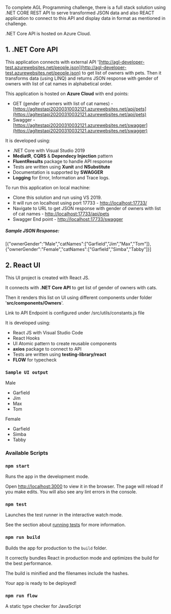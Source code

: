 To complete AGL Programming challenge, there is a full stack solution using .NET CORE REST API to serve transformed JSON data and also REACT application to connect to this API and display data in format as mentioned in challenge.

.NET Core API is hosted on Azure Cloud.

##  1. .NET Core API

This application connects with external API '[http://agl-developer-test.azurewebsites.net/people.json](http://agl-developer-test.azurewebsites.net/people.json) to get list of owners with pets. Then it transforms data (using LINQ) and returns JSON response with gender of owners with list of cat names in alphabetical order.

This application is hosted on **Azure Cloud** with end points:

 - GET (gender of owners with list of cat names)
		 - [https://agltestapi20200310032121.azurewebsites.net/api/pets](https://agltestapi20200310032121.azurewebsites.net/api/pets)
- Swagger
		- [https://agltestapi20200310032121.azurewebsites.net/swagger](https://agltestapi20200310032121.azurewebsites.net/swagger)

It is developed using:

 - .NET Core with Visual Studio 2019
 - **MediatR**,  **CQRS** & **Dependecy Injection** pattern
 - **FluentResults** package to handle API response
 - Tests are written using **Xunit** and **NSubstitute**
 - Documentation is supported by  **SWAGGER**
 - **Logging** for Error, Information and Trace logs.

To run this application on local machine:

 - Clone this solution and run using VS 2019.
 - It will run on localhost using port 17733 - [http://localhost:17733/](http://localhost:17733/)
 - Navigate to URL to get JSON response with gender of owners with list of cat names   - [http://localhost:17733/api/pets](http://localhost:17733/api/pets)
 - Swagger End point - [http://localhost:17733/swagger](http://localhost:17733/swagger)




##### Sample JSON Response:
[{"ownerGender":"Male","catNames":["Garfield","Jim","Max","Tom"]},{"ownerGender":"Female","catNames":["Garfield","Simba","Tabby"]}]

## 2.  React UI

This UI project is created with React JS. 

It connects with **.NET Core API** to get list of gender of owners with cats.

Then it renders this list on UI using different components under folder '**src/components/Owners**'. 

Link to API Endpoint is configured under /src/utils/constants.js file

It is developed using:

 - React JS with Visual Studio Code
  - React Hooks
 - UI Atomic pattern to create reusable components
 - **axios** package to connect to API
 - Tests are written using **testing-library/react**
 - **FLOW** for typecheck
 
### `Sample UI output`

Male
 - Garfield 
 - Jim 
 - Max 
 - Tom

Female
 - Garfield 
 - Simba 
 - Tabby

### Available Scripts

   

### `npm start`

  

Runs the app in the development mode.<br  />

Open [http://localhost:3000](http://localhost:3000) to view it in the browser. The page will reload if you make edits. You will also see any lint errors in the console.

  

### `npm test`

Launches the test runner in the interactive watch mode.<br  />

See the section about [running tests](https://facebook.github.io/create-react-app/docs/running-tests) for more information.

  

### `npm run build`

  

Builds the app for production to the `build` folder.<br  />

It correctly bundles React in production mode and optimizes the build for the best performance.

  

The build is minified and the filenames include the hashes.<br  />

Your app is ready to be deployed!

### `npm run flow`

A static type checker for JavaScript



